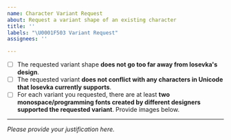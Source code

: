 ```yaml
---
name: Character Variant Request
about: Request a variant shape of an existing character
title: ''
labels: "\U0001F503 Variant Request"
assignees: ''

---
```


- [ ] The requested variant shape **does not go too far away from Iosevka's design**.
- [ ] The requested variant **does not conflict with any characters in Unicode that Iosevka currently supports**.
- [ ] For each variant you requested, there are at least **two monospace/programming fonts created by different designers supported the requested variant**. Provide images below.

------

*Please provide your justification here.*
